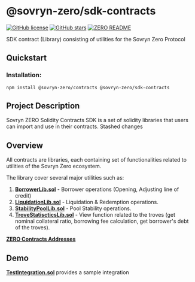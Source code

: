 # @sovryn-zero/sdk-contracts  

[![GitHub license](https://img.shields.io/github/license/DistributedCollective/zero)](/LICENSE)
[![GitHub stars](https://img.shields.io/github/stars/DistributedCollective/zero)](https://github.com/DistributedCollective/zero/stargazers)
[![ZERO README](https://img.shields.io/badge/readme-gray?style=flat&logo=ZeroMQ&logoColor=green&link=/README.md)](/README.md)  

  SDK contract (Library) consisting of utilities for the Sovryn Zero Protocol

## Quickstart
### Installation:

  ```shell 
  npm install @sovryn-zero/contracts @sovryn-zero/sdk-contracts
  ```

## Project Description
  Sovryn ZERO Solidity Contracts SDK is a set of solidity libraries that users can import and use in their contracts.
  Stashed changes

## Overview
  All contracts are libraries, each containing set of functionalities related to utilities of the Sovryn Zero ecosystem.

  The library cover several major utilities such as:

  1. **[BorrowerLib.sol](docs/BorrowerLib.md)** - Borrower operations (Opening, Adjusting line of credit)
  2. **[LiquidationLib.sol](docs/LiquidationLib.md)** - Liquidation & Redemption operations.
  3. **[StabilityPoolLib.sol](docs/StabilityPoolLib.md)** - Pool Stability operations.
  4. **[TroveStatiscticsLib.sol](docs/TroveStatisticsLib.md)** - View function related to the troves (get nominal collateral ratio, borrowing fee calculation, get borrower's debt of the troves).
   
  **[ZERO Contracts Addresses](docs/Addresses.md)**

## Demo
  **[TestIntegration.sol](docs/IntegrationExample.md)** provides a sample integration